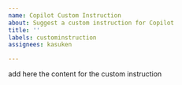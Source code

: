 ```yaml
---
name: Copilot Custom Instruction
about: Suggest a custom instruction for Copilot
title: ''
labels: custominstruction
assignees: kasuken

---
```


add here the content for the custom instruction

